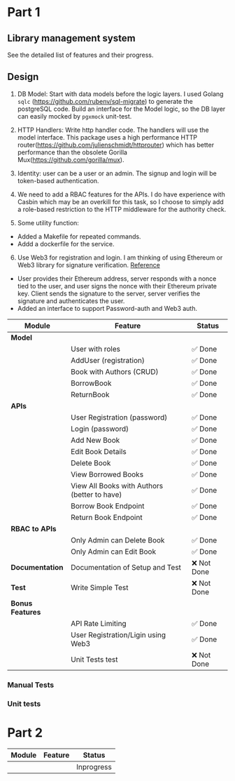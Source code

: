 # Part 1
## Library management system

See the detailed list of features and their progress.

## Design
1. DB Model:  Start with data models before the logic layers. I used Golang `sqlc` (https://github.com/rubenv/sql-migrate) to generate the postgreSQL code.
   Build an interface for the Model logic, so the DB layer can easily mocked by `pgxmock` unit-test.

2. HTTP Handlers: Write http handler code. The handlers will use the model interface. This package uses a high performance HTTP router(https://github.com/julienschmidt/httprouter) which has better performance than the obsolete Gorilla Mux(https://github.com/gorilla/mux).

3. Identity: user can be a user or an admin. The signup and login will be token-based authentication.

4. We need to add a RBAC features for the APIs. I do have experience with Casbin which may be an overkill for this task, so I choose to simply add a role-based restriction to the HTTP middleware for the authority check.

5. Some utility function:
- Added a Makefile for repeated commands.
- Addd a dockerfile for the service.

6. Use Web3 for registration and login. I am thinking of using Ethereum or Web3 library for signature verification. [Reference](https://www.dock.io/post/web3-authentication)
- User provides their Ethereum address, server responds with a nonce tied to the user, and user signs the nonce with their Ethereum private key. Client sends the signature to the server, server verifies the signature and authenticates the user.
- Added an interface to support Password-auth and Web3 auth.

| **Module**         | **Feature**               | **Status**    |
|---------------------|---------------------------|---------------|
| **Model**          		 	
|                     | User with roles            |  ✅ Done           |		
|                     | AddUser (registration)              |  ✅ Done          |
|                     | Book with Authors (CRUD)               | ✅ Done        |
|                     | BorrowBook                | ✅ Done    |
|                     | ReturnBook                | ✅ Done   |
| **APIs**            |       |
|                     | User Registration (password)        |  ✅ Done   
|                     | Login (password)              |  ✅ Done    |
|                     | Add New Book              | ✅ Done        |
|                     | Edit Book Details         | ✅ Done         |
|                     | Delete Book               | ✅ Done        |
|                     | View Borrowed Books       | ✅ Done     |
|                     | View All Books with Authors (better to have)      | ✅ Done     |
|                     | Borrow Book Endpoint      | ✅ Done     |
|                     | Return Book Endpoint      | ✅ Done     |
| **RBAC to APIs** | |  |
|                     | Only Admin can Delete Book     |  ✅ Done    |
|                     | Only Admin can Edit Book     |  ✅ Done     |
| **Documentation** |Documentation of Setup and Test     | ❌ Not Done        |
| **Test**  | Write Simple Test       |❌ Not Done        |
| **Bonus Features**  
|                     | API Rate Limiting         | ✅ Done      |
|                     | User Registration/Ligin using Web3              | ✅ Done     |
|                     | Unit Tests test                | ❌ Not Done    |


### Manual Tests

### Unit tests


# Part 2
| **Module**         | **Feature**               | **Status**    |
|---------------------|---------------------------|---------------|
|                     |                 | Inprogress  |
